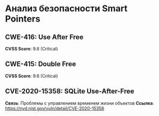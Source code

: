 # Анализ безопасности Smart Pointers

## CWE-416: Use After Free
**CVSS Score**: 9.8 (Critical)

## CWE-415: Double Free
**CVSS Score**: 9.8 (Critical)

## CVE-2020-15358: SQLite Use-After-Free
**Связь**: Проблемы с управлением временем жизни объектов
**Ссылка**: https://nvd.nist.gov/vuln/detail/CVE-2020-15358
